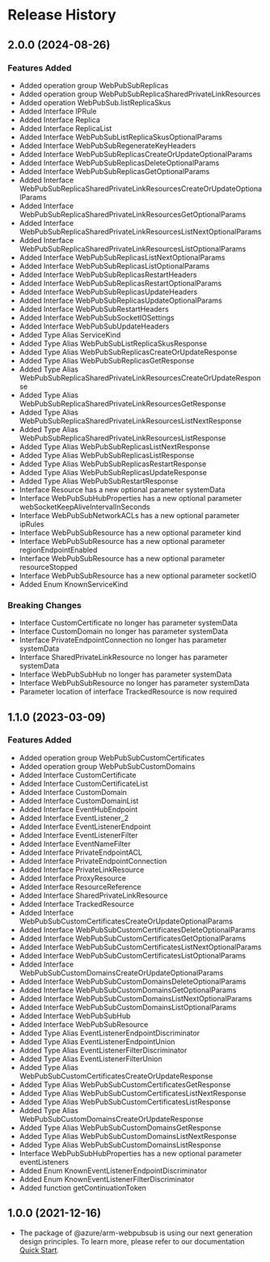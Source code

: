 # Release History
    
## 2.0.0 (2024-08-26)
    
### Features Added

  - Added operation group WebPubSubReplicas
  - Added operation group WebPubSubReplicaSharedPrivateLinkResources
  - Added operation WebPubSub.listReplicaSkus
  - Added Interface IPRule
  - Added Interface Replica
  - Added Interface ReplicaList
  - Added Interface WebPubSubListReplicaSkusOptionalParams
  - Added Interface WebPubSubRegenerateKeyHeaders
  - Added Interface WebPubSubReplicasCreateOrUpdateOptionalParams
  - Added Interface WebPubSubReplicasDeleteOptionalParams
  - Added Interface WebPubSubReplicasGetOptionalParams
  - Added Interface WebPubSubReplicaSharedPrivateLinkResourcesCreateOrUpdateOptionalParams
  - Added Interface WebPubSubReplicaSharedPrivateLinkResourcesGetOptionalParams
  - Added Interface WebPubSubReplicaSharedPrivateLinkResourcesListNextOptionalParams
  - Added Interface WebPubSubReplicaSharedPrivateLinkResourcesListOptionalParams
  - Added Interface WebPubSubReplicasListNextOptionalParams
  - Added Interface WebPubSubReplicasListOptionalParams
  - Added Interface WebPubSubReplicasRestartHeaders
  - Added Interface WebPubSubReplicasRestartOptionalParams
  - Added Interface WebPubSubReplicasUpdateHeaders
  - Added Interface WebPubSubReplicasUpdateOptionalParams
  - Added Interface WebPubSubRestartHeaders
  - Added Interface WebPubSubSocketIOSettings
  - Added Interface WebPubSubUpdateHeaders
  - Added Type Alias ServiceKind
  - Added Type Alias WebPubSubListReplicaSkusResponse
  - Added Type Alias WebPubSubReplicasCreateOrUpdateResponse
  - Added Type Alias WebPubSubReplicasGetResponse
  - Added Type Alias WebPubSubReplicaSharedPrivateLinkResourcesCreateOrUpdateResponse
  - Added Type Alias WebPubSubReplicaSharedPrivateLinkResourcesGetResponse
  - Added Type Alias WebPubSubReplicaSharedPrivateLinkResourcesListNextResponse
  - Added Type Alias WebPubSubReplicaSharedPrivateLinkResourcesListResponse
  - Added Type Alias WebPubSubReplicasListNextResponse
  - Added Type Alias WebPubSubReplicasListResponse
  - Added Type Alias WebPubSubReplicasRestartResponse
  - Added Type Alias WebPubSubReplicasUpdateResponse
  - Added Type Alias WebPubSubRestartResponse
  - Interface Resource has a new optional parameter systemData
  - Interface WebPubSubHubProperties has a new optional parameter webSocketKeepAliveIntervalInSeconds
  - Interface WebPubSubNetworkACLs has a new optional parameter ipRules
  - Interface WebPubSubResource has a new optional parameter kind
  - Interface WebPubSubResource has a new optional parameter regionEndpointEnabled
  - Interface WebPubSubResource has a new optional parameter resourceStopped
  - Interface WebPubSubResource has a new optional parameter socketIO
  - Added Enum KnownServiceKind

### Breaking Changes

  - Interface CustomCertificate no longer has parameter systemData
  - Interface CustomDomain no longer has parameter systemData
  - Interface PrivateEndpointConnection no longer has parameter systemData
  - Interface SharedPrivateLinkResource no longer has parameter systemData
  - Interface WebPubSubHub no longer has parameter systemData
  - Interface WebPubSubResource no longer has parameter systemData
  - Parameter location of interface TrackedResource is now required
    
    
## 1.1.0 (2023-03-09)
    
### Features Added

  - Added operation group WebPubSubCustomCertificates
  - Added operation group WebPubSubCustomDomains
  - Added Interface CustomCertificate
  - Added Interface CustomCertificateList
  - Added Interface CustomDomain
  - Added Interface CustomDomainList
  - Added Interface EventHubEndpoint
  - Added Interface EventListener_2
  - Added Interface EventListenerEndpoint
  - Added Interface EventListenerFilter
  - Added Interface EventNameFilter
  - Added Interface PrivateEndpointACL
  - Added Interface PrivateEndpointConnection
  - Added Interface PrivateLinkResource
  - Added Interface ProxyResource
  - Added Interface ResourceReference
  - Added Interface SharedPrivateLinkResource
  - Added Interface TrackedResource
  - Added Interface WebPubSubCustomCertificatesCreateOrUpdateOptionalParams
  - Added Interface WebPubSubCustomCertificatesDeleteOptionalParams
  - Added Interface WebPubSubCustomCertificatesGetOptionalParams
  - Added Interface WebPubSubCustomCertificatesListNextOptionalParams
  - Added Interface WebPubSubCustomCertificatesListOptionalParams
  - Added Interface WebPubSubCustomDomainsCreateOrUpdateOptionalParams
  - Added Interface WebPubSubCustomDomainsDeleteOptionalParams
  - Added Interface WebPubSubCustomDomainsGetOptionalParams
  - Added Interface WebPubSubCustomDomainsListNextOptionalParams
  - Added Interface WebPubSubCustomDomainsListOptionalParams
  - Added Interface WebPubSubHub
  - Added Interface WebPubSubResource
  - Added Type Alias EventListenerEndpointDiscriminator
  - Added Type Alias EventListenerEndpointUnion
  - Added Type Alias EventListenerFilterDiscriminator
  - Added Type Alias EventListenerFilterUnion
  - Added Type Alias WebPubSubCustomCertificatesCreateOrUpdateResponse
  - Added Type Alias WebPubSubCustomCertificatesGetResponse
  - Added Type Alias WebPubSubCustomCertificatesListNextResponse
  - Added Type Alias WebPubSubCustomCertificatesListResponse
  - Added Type Alias WebPubSubCustomDomainsCreateOrUpdateResponse
  - Added Type Alias WebPubSubCustomDomainsGetResponse
  - Added Type Alias WebPubSubCustomDomainsListNextResponse
  - Added Type Alias WebPubSubCustomDomainsListResponse
  - Interface WebPubSubHubProperties has a new optional parameter eventListeners
  - Added Enum KnownEventListenerEndpointDiscriminator
  - Added Enum KnownEventListenerFilterDiscriminator
  - Added function getContinuationToken
    
    
## 1.0.0 (2021-12-16)

- The package of @azure/arm-webpubsub is using our next generation design principles. To learn more, please refer to our documentation [Quick Start](https://aka.ms/azsdk/js/mgmt/quickstart).
